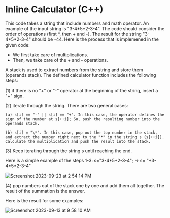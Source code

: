 # Inline Calculator (C++)

This code takes a string that include numbers and math operator. An example of the input string is "3-4\*5\*2-3-4". The code should consider the order of operations (first \*, then + and -). The result for the string "3-4\*5\*2-3-4" should be -44.
Here is the process that is implemened in the given code:

* We first take care of multiplications.
* Then, we take care of the + and - operations.

A stack is used to extract numbers from the string and store them (operands stack). The defined calculator function includes the following steps:

(1) if there is no "+" or "-" operator at the beginning of the string, insert a "+" sign.

(2) iterate through the string. There are two general cases:
    
    (a) s[i] == "-" || s[i] == "+". In this case, the operator defines the sign of the number at s[++i]; So, push the resulting number into the operands stack.
  
    (b) s[i] = "\*". In this case, pop out the top number in the stack, and extract the number right next to the "*" in the string s (s[++i]). Calculate the multiplication and push the result into the stack.
(3) Keep iterating through the string s until reaching the end.

Here is a simple example of the steps 1-3:
s="3-4\*5\*2-3-4";  -> s= "+3-4\*5\*2-3-4"

![Screenshot 2023-09-23 at 2 54 14 PM](https://github.com/sahandmsh/Calculator/assets/82970651/c12ec6a8-24c2-4859-8e94-18692a66883c)

(4) pop numbers out of the stack one by one and add them all together. The result of the summation is the answer.






Here is the result for some examples:

![Screenshot 2023-09-13 at 9 58 10 AM](https://github.com/sahandmsh/Calculator/assets/82970651/549f7177-8f4b-413f-a449-f80b0fd97284)





